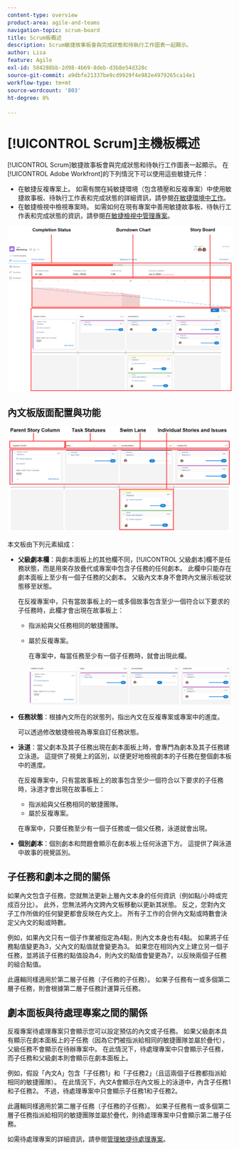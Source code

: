 ```yaml
---
content-type: overview
product-area: agile-and-teams
navigation-topic: scrum-board
title: Scrum板概述
description: Scrum敏捷故事板會與完成狀態和待執行工作圖表一起顯示。
author: Lisa
feature: Agile
exl-id: 584288bb-2d98-4b69-8deb-d3b8e54d328c
source-git-commit: a9dbfe21337be9cd9929f4e982e4979265ca14e1
workflow-type: tm+mt
source-wordcount: '803'
ht-degree: 0%

---
```


# [!UICONTROL Scrum]主機板概述

<!-- Audited: 5/2025 -->

[!UICONTROL Scrum]敏捷故事板會與完成狀態和待執行工作圖表一起顯示。 在[!UICONTROL Adobe Workfront]的下列情況下可以使用這些敏捷元件：

* 在敏捷反複專案上。 如需有關在純敏捷環境（包含積壓和反複專案）中使用敏捷故事板、待執行工作表和完成狀態的詳細資訊，請參閱[在敏捷環境中工作](../../../agile/work-in-an-agile-environment/work-in-an-agile-environment.md)。
* 在敏捷檢視中檢視專案時。 如需如何在現有專案中善用敏捷故事板、待執行工作表和完成狀態的資訊，請參閱[在敏捷檢視中管理專案](../../../manage-work/projects/manage-projects/manage-projects-in-agile-view.md)。

![敏捷反複專案](assets/agile-iteration-with-callouts.png)

## 內文板版面配置與功能

![敏捷故事板](assets/agile-storyboard-callouts.png)

本文板由下列元素組成：

* **父級劇本欄**：與劇本面板上的其他欄不同，[!UICONTROL 父級劇本]欄不是任務狀態，而是用來存放疊代或專案中包含子任務的任何劇本。 此欄中只能存在劇本面板上至少有一個子任務的父劇本。 父級內文本身不會跨內文展示板從狀態移至狀態。

  在反複專案中，只有當故事板上的一或多個故事包含至少一個符合以下要求的子任務時，此欄才會出現在故事板上：

   * 指派給與父任務相同的敏捷團隊。
   * 屬於反複專案。

     在專案中，每當任務至少有一個子任務時，就會出現此欄。

     ![父級劇本欄](assets/agile-parentstory-swimlane.png)

* **任務狀態**：根據內文所在的狀態列，指出內文在反複專案或專案中的進度。

  可以透過修改敏捷檢視為專案自訂任務狀態。

* **泳道**：當父劇本及其子任務出現在劇本面板上時，會專門為劇本及其子任務建立泳道。 這提供了視覺上的區別，以便更好地檢視劇本的子任務在整個劇本板中的進度。

  在反複專案中，只有當故事板上的故事包含至少一個符合以下要求的子任務時，泳道才會出現在故事板上：

   * 指派給與父任務相同的敏捷團隊。
   * 屬於反複專案。

  在專案中，只要任務至少有一個子任務或一個父任務，泳道就會出現。

* **個別劇本**：個別劇本和問題會顯示在劇本板上任何泳道下方。 這提供了與泳道中故事的視覺區別。

## 子任務和劇本之間的關係

如果內文包含子任務，您就無法更新上層內文本身的任何資訊（例如點/小時或完成百分比）。 此外，您無法將內文跨內文板移動以更新其狀態。 反之，您對內文子工作所做的任何變更都會反映在內文上。 所有子工作的合併內文點或時數會決定父內文的點或時數。

例如，如果內文只有一個子作業被指定為4點，則內文本身也有4點。 如果將子任務點值變更為3，父內文的點值就會變更為3。 如果您在相同內文上建立另一個子任務，並將該子任務的點值設為4，則內文的點值會變更為7，以反映兩個子任務的組合點值。

此邏輯同樣適用於第二層子任務（子任務的子任務）。 如果子任務有一或多個第二層子任務，則會根據第二層子任務計運算元任務。

## 劇本面板與待處理專案之間的關係

反複專案待處理專案只會顯示您可以設定預估的內文或子任務。 如果父級劇本具有顯示在劇本面板上的子任務（因為它們被指派給相同的敏捷團隊並屬於疊代），父級任務不會顯示在待辦專案中。 在此情況下，待處理專案中只會顯示子任務，而子任務和父級劇本則會顯示在劇本面板上。

例如，假設「內文A」包含「子任務1」和「子任務2」（且這兩個子任務都指派給相同的敏捷團隊）。 在此情況下，內文A會顯示在內文板上的泳道中，內含子任務1和子任務2。 不過，待處理專案中只會顯示子任務1和子任務2。

此邏輯同樣適用於第二層子任務（子任務的子任務）。 如果子任務有一或多個第二層子任務指派給相同的敏捷團隊並屬於疊代，則待處理專案中只會顯示第二層子任務。

如需待處理專案的詳細資訊，請參閱[管理敏捷待處理專案](../../../agile/work-in-an-agile-environment/manage-the-agile-backlog.md)。
